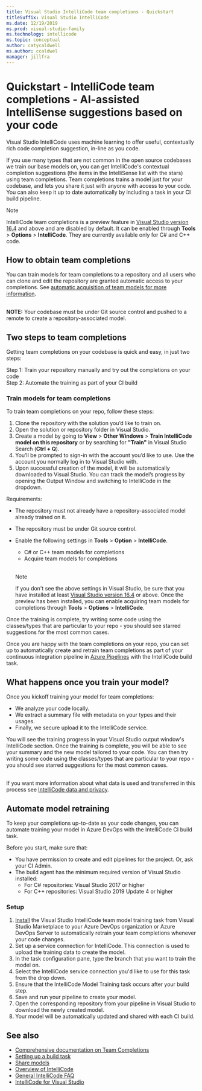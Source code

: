 ```yaml
---
title: Visual Studio IntelliCode team completions - Quickstart
titleSuffix: Visual Studio IntelliCode
ms.date: 12/19/2019
ms.prod: visual-studio-family
ms.technology: intellicode
ms.topic: conceptual
author: catycaldwell
ms.author: ccaldwel
manager: jillfra
---
```

# Quickstart - IntelliCode team completions - AI-assisted IntelliSense suggestions based on your code

Visual Studio IntelliCode uses machine learning to offer useful, contextually rich code completion suggestion, in-line as you code.

If you use many types that are not common in the open source codebases we train our base models on, you can get IntelliCode's contextual completion suggestions (the items in the IntelliSense list with the stars) using team completions. Team completions trains a model just for your codebase, and lets you share it just with anyone with access to your code. You can also keep it up to date automatically by including a task in your CI build pipeline.

   > [!NOTE]
   > IntelliCode team completions is a preview feature in [Visual Studio version 16.4](https://docs.microsoft.com/visualstudio/releases/2019/release-notes) and above and are disabled by default. It can be enabled through **Tools** > **Options** > **IntelliCode**. They are currently available only for C# and C++ code.
   
## How to obtain team completions

You can train models for team completions to a repository and all users who can clone and edit the repository are granted automatic access to your completions. See [automatic acquisition of team models for more information](share-models.md).

</br> **NOTE:** Your codebase must be under Git source control and pushed to a remote to create a repository-associated model.

## Two steps to team completions

Getting team completions on your codebase is quick and easy, in just two steps:

Step 1: Train your repository manually and try out the completions on your code
</br>
Step 2: Automate the training as part of your CI build

### Train models for team completions

To train team completions on your repo, follow these steps:

1.  Clone the repository with the solution you’d like to train on.
1.  Open the solution or repository folder in Visual Studio.
1.	Create a model by going to **View** > **Other Windows** > **Train IntelliCode model on this repository** or by searching for **"Train"** in Visual Studio Search (**Ctrl + Q**).
1.	You’ll be prompted to sign-in with the account you’d like to use. Use the account you normally log in to Visual Studio with.
1.	Upon successful creation of the model, it will be automatically downloaded to Visual Studio. You can track the model’s progress by opening the Output Window and switching to IntelliCode in the dropdown. 

Requirements:

- The repository must not already have a repository-associated model already trained on it.
- The repository must be under Git source control.
- Enable the following settings in **Tools** > **Option** > **IntelliCode**.
   - C# or C++ team models for completions
   - Acquire team models for completions
   
   </br>
   
   > [!NOTE]
   > If you don't see the above settings in Visual Studio, be sure that you have installed at least [Visual Studio version 16.4](https://docs.microsoft.com/visualstudio/releases/2019/release-notes) or above. Once the preview has been installed, you can enable acquiring team models for completions through **Tools** > **Options** > **IntelliCode**.

Once the training is complete, try writing some code using the classes/types that are particular to your repo - you should see starred suggestions for the most common cases.

Once you are happy with the team completions on your repo, you can set up to automatically create and retrain team completions as part of your continuous integration pipeline in [Azure Pipelines](https://azure.microsoft.com/services/devops/pipelines/) with the IntelliCode build task.

## What happens once you train your model?

Once you kickoff training your model for team completions:
* We analyze your code locally.
* We extract a summary file with metadata on your types and their usages.
* Finally, we secure upload it to the IntelliCode service.

You will see the training progress in your Visual Studio output window's IntelliCode section. Once the training is complete, you will be able to see your summary and the new model tailored to your code. You can then try writing some code using the classes/types that are particular to your repo - you should see starred suggestions for the most common cases.

</br> If you want more information about what data is used and transferred in this process see [IntelliCode data and  privacy](https://docs.microsoft.com/visualstudio/intellicode/custommodels#data-and-privacy).

## Automate model retraining
To keep your completions up-to-date as your code changes, you can automate training your model in Azure DevOps with the IntelliCode CI build task.

Before you start, make sure that: 
* You have permission to create and edit pipelines for the project. Or, ask your CI Admin.
* The build agent has the minimum required version of Visual Studio installed:
  *  For C# repositories: Visual Studio 2017 or higher
  * For C++ repositories: Visual Studio 2019 Update 4 or higher

### Setup
1. [Install](https://marketplace.visualstudio.com/items?itemName=VisualStudioExptTeam.VSIntelliCodeTeamModelTraining) the Visual Studio IntelliCode team model training task from Visual Studio Marketplace to your Azure DevOps organization or Azure DevOps Server to automatically retrain your team completions whenever your code changes.
1. Set up a service connection for IntelliCode. This connection is used to upload the training data to create the model.
1. In the task configuration pane, type the branch that you want to train the model on. 
1. Select the IntelliCode service connection you'd like to use for this task from the drop down.
1. Ensure that the IntelliCode Model Training task occurs after your build step.
1. Save and run your pipeline to create your model.
1. Open the corresponding repository from your pipeline in Visual Studio to download the newly created model. 
1. Your model will be automatically updated and shared with each CI build.


## See also
- [Comprehensive documentation on Team Completions](custom-models.md)
- [Setting up a build task](https://marketplace.visualstudio.com/items?itemName=VisualStudioExptTeam.VSIntelliCodeTeamModelTraining)
- [Share models](share-models.md)
- [Overview of IntelliCode](overview.md)
- [General IntelliCode FAQ](faq.md)
- [IntelliCode for Visual Studio](intellicode-visual-studio.md)
